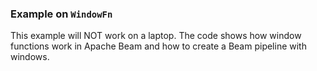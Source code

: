 ### Example on `WindowFn`

This example will NOT work on a laptop. The code shows how window functions work in Apache Beam and how to create a Beam pipeline with windows.
